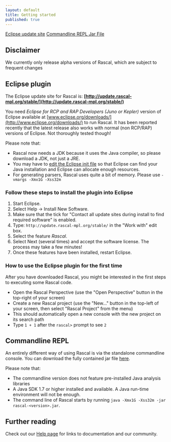 ```yaml
---
layout: default
title: Getting started
published: true
---
```


<p class="text-center">
   <a class="btn" href="http://update.rascal-mpl.org/stable"><i class="icon-download-alt"></i> Eclipse update site</a>
   <a class="btn" href="http://update.rascal-mpl.org/console/rascal-0.5.1.jar"><i class="icon-download"></i> Commandline REPL Jar File</a>
</p>

## Disclaimer

We currently only release alpha versions of Rascal, which are subject to frequent changes

## Eclipse plugin

The Eclipse update site for Rascal is: **[http://update.rascal-mpl.org/stable/](http://update.rascal-mpl.org/stable/)**

You need _Eclipse for RCP and RAP Developers (Juno or Kepler)_ version of Eclipse
available at [www.eclipse.org/downloads/](http://www.eclipse.org/downloads/) to run Rascal. It has been reported recently that the latest release also works with normal (non RCP/RAP) versions of Eclipse. Not thoroughly tested though!

Please note that:
 
 - Rascal now needs a JDK because it uses the Java compiler, so please download a JDK, not just a JRE.
 - You may have to [edit the Eclipse init file](/start/editini.html) so
   that Eclipse can find your Java installation and Eclipse can allocate enough
   resources.
 - For generating parsers, Rascal uses quite a bit of memory. Please use `-vmargs -Xmx1G -Xss32m`
 
### Follow these steps to install the plugin into Eclipse

1. Start Eclipse.
1. Select Help -> Install New Software.
1. Make sure that the tick for "Contact all update sites during install to find required software" is enabled.
1. Type: `http://update.rascal-mpl.org/stable/` in the "Work with" edit box.
1. Select the feature *Rascal*.
1. Select Next (several times) and accept the software license. The process may take a few minutes!
1. Once these features have been installed, restart Eclipse.

### How to use the Eclipse plugin for the first time

After you have downloaded Rascal, you might be interested in the first steps to executing some Rascal code.

 - Open the Rascal Perspective (use the "Open Perspective" button in the top-right of your screen)
 - Create a new Rascal project (use the "New..." button in the top-left of your screen, then select "Rascal Project" from the menu)
 - This should automatically open a new console with the new project on its search path
 - Type `1 + 1` after the `rascal>` prompt to see `2`

## Commandline REPL

An entirely different way of using Rascal is via the standalone commandline console.
You can download the fully contained jar file [here](http://update.rascal-mpl.org/console/rascal-0.5.1.jar).

Please note that:

- The commandline version does not feature pre-installed Java analysis libraries
- A Java SDK 1.7 or higher installed and available. A Java run-time environment will not be enough.
- The command line of Rascal starts by running `java -Xmx1G -Xss32m -jar rascal-<version>.jar`.

## Further reading

Check out our [Help page](/help/) for links to documentation and our community.